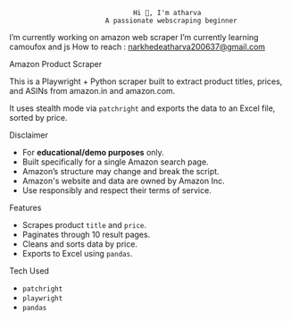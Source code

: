                                    Hi 👋, I'm atharva
                            A passionate webscraping beginner


I’m currently working on amazon web scraper
I’m currently learning camoufox and js
How to reach : narkhedeatharva200637@gmail.com

Amazon Product Scraper 

This is a Playwright + Python scraper built to extract product titles, prices, and ASINs from amazon.in and amazon.com.

It uses stealth mode via `patchright` and exports the data to an Excel file, sorted by price.

Disclaimer
- For **educational/demo purposes** only.
- Built specifically for a single Amazon search page.
- Amazon’s structure may change and break the script.
- Amazon's website and data are owned by Amazon Inc. 
- Use responsibly and respect their terms of service.


Features
- Scrapes product `title` and `price`.
- Paginates through 10 result pages.
- Cleans and sorts data by price.
- Exports to Excel using `pandas`.

Tech Used
- `patchright`
- `playwright`
- `pandas`